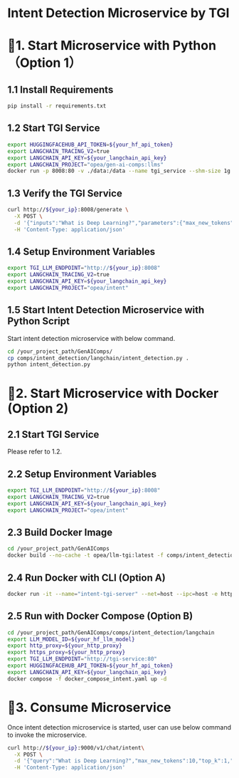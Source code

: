 # Intent Detection Microservice by TGI

# 🚀1. Start Microservice with Python（Option 1）

## 1.1 Install Requirements

```bash
pip install -r requirements.txt
```

## 1.2 Start TGI Service

```bash
export HUGGINGFACEHUB_API_TOKEN=${your_hf_api_token}
export LANGCHAIN_TRACING_V2=true
export LANGCHAIN_API_KEY=${your_langchain_api_key}
export LANGCHAIN_PROJECT="opea/gen-ai-comps:llms"
docker run -p 8008:80 -v ./data:/data --name tgi_service --shm-size 1g ghcr.io/huggingface/text-generation-inference:1.4 --model-id ${your_hf_llm_model}
```

## 1.3 Verify the TGI Service

```bash
curl http://${your_ip}:8008/generate \
  -X POST \
  -d '{"inputs":"What is Deep Learning?","parameters":{"max_new_tokens":17, "do_sample": true}}' \
  -H 'Content-Type: application/json'
```

## 1.4 Setup Environment Variables

```bash
export TGI_LLM_ENDPOINT="http://${your_ip}:8008"
export LANGCHAIN_TRACING_V2=true
export LANGCHAIN_API_KEY=${your_langchain_api_key}
export LANGCHAIN_PROJECT="opea/intent"
```

## 1.5 Start Intent Detection Microservice with Python Script

Start intent detection microservice with below command.

```bash
cd /your_project_path/GenAIComps/
cp comps/intent_detection/langchain/intent_detection.py .
python intent_detection.py
```

# 🚀2. Start Microservice with Docker (Option 2)

## 2.1 Start TGI Service

Please refer to 1.2.

## 2.2 Setup Environment Variables

```bash
export TGI_LLM_ENDPOINT="http://${your_ip}:8008"
export LANGCHAIN_TRACING_V2=true
export LANGCHAIN_API_KEY=${your_langchain_api_key}
export LANGCHAIN_PROJECT="opea/intent"
```

## 2.3 Build Docker Image

```bash
cd /your_project_path/GenAIComps
docker build --no-cache -t opea/llm-tgi:latest -f comps/intent_detection/langchain/Dockerfile .
```

## 2.4 Run Docker with CLI (Option A)

```bash
docker run -it --name="intent-tgi-server" --net=host --ipc=host -e http_proxy=$http_proxy -e https_proxy=$https_proxy -e TGI_LLM_ENDPOINT=$TGI_LLM_ENDPOINT -e HUGGINGFACEHUB_API_TOKEN=$HUGGINGFACEHUB_API_TOKEN opea/llm-tgi:latest
```

## 2.5 Run with Docker Compose (Option B)

```bash
cd /your_project_path/GenAIComps/comps/intent_detection/langchain
export LLM_MODEL_ID=${your_hf_llm_model}
export http_proxy=${your_http_proxy}
export https_proxy=${your_http_proxy}
export TGI_LLM_ENDPOINT="http://tgi-service:80"
export HUGGINGFACEHUB_API_TOKEN=${your_hf_api_token}
export LANGCHAIN_API_KEY=${your_langchain_api_key}
docker compose -f docker_compose_intent.yaml up -d
```

# 🚀3. Consume Microservice

Once intent detection microservice is started, user can use below command to invoke the microservice.

```bash
curl http://${your_ip}:9000/v1/chat/intent\
  -X POST \
  -d '{"query":"What is Deep Learning?","max_new_tokens":10,"top_k":1,"temperature":0.001,"streaming":false}' \
  -H 'Content-Type: application/json'
```
